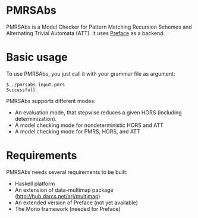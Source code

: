 # PMRSAbs

PMRSAbs is a Model Checker for Pattern Matching Recursion Schemes
and Alternating Trivial Automata (ATT). It uses [Preface](http://mjolnir.cs.ox.ac.uk/web/preface/index.php) as a backend.

# Basic usage

To use PMRSAbs, you just call it with your grammar file as argument:
```
$ ./pmrsabs input.pmrs
Successfull
```

PMRSAbs supports different modes:
* An evaluation mode, that stepwise reduces a given HORS (including determinization).
* A model checking mode for nondeterministic HORS and ATT
* A model checking mode for PMRS, HORS, and ATT

# Requirements

PMRSAbs needs several requirements to be built:
* Haskell platform
* An extension of data-multimap package (http://hub.darcs.net/arj/multimap)
* An extended version of Preface (not yet available)
* The Mono framework (needed for Preface)